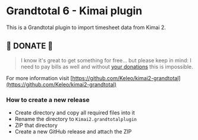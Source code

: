 # Grandtotal 6 - Kimai plugin

This is a Grandtotal plugin to import timesheet data from Kimai 2.

## 🎉 DONATE 🎉

> I know it's great to get something for free... but please keep in mind:
> I need to pay bills as well and without [your donations](https://www.paypal.me/kevinpapst) this is impossible.
 
For more information visit [https://github.com/Keleo/kimai2-grandtotal](https://github.com/Keleo/kimai2-grandtotal)

### How to create a new release

- Create directory and copy all required files into it
- Rename the directory to `Kimai2.grandtotalplugin`
- ZIP that directory
- Create a new GitHub release and attach the ZIP
